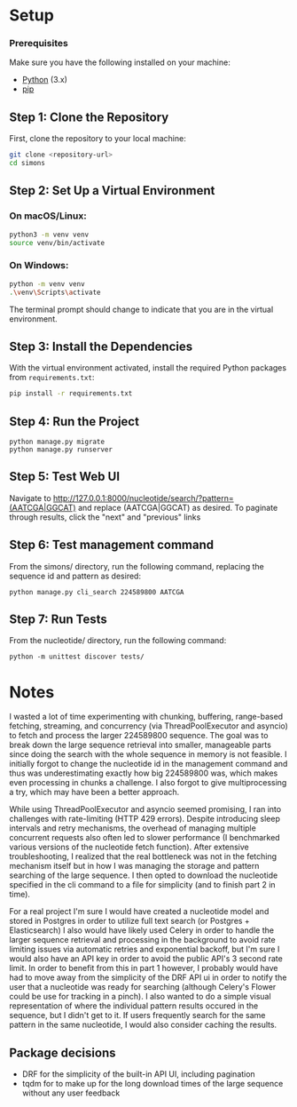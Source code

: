 # Setup

### Prerequisites

Make sure you have the following installed on your machine:

- [Python](https://www.python.org/downloads/) (3.x)
- [pip](https://pip.pypa.io/en/stable/)

## Step 1: Clone the Repository

First, clone the repository to your local machine:

```bash
git clone <repository-url>
cd simons
```

## Step 2: Set Up a Virtual Environment

### On macOS/Linux:
```bash
python3 -m venv venv
source venv/bin/activate
```

### On Windows:
```bash
python -m venv venv
.\venv\Scripts\activate
```

The terminal prompt should change to indicate that you are in the virtual environment.

## Step 3: Install the Dependencies

With the virtual environment activated, install the required Python packages from `requirements.txt`:

```bash
pip install -r requirements.txt
```

## Step 4: Run the Project
```
python manage.py migrate
python manage.py runserver
```

## Step 5: Test Web UI
Navigate to http://127.0.0.1:8000/nucleotide/search/?pattern=(AATCGA|GGCAT)
and replace (AATCGA|GGCAT) as desired. To paginate through results, click the
"next" and "previous" links

## Step 6: Test management command
From the simons/ directory, run the following command, replacing the sequence id
and pattern as desired:
```
python manage.py cli_search 224589800 AATCGA
```

## Step 7: Run Tests
From the nucleotide/ directory, run the following command:
```
python -m unittest discover tests/
```

# Notes
I wasted a lot of time experimenting with chunking, buffering, range-based fetching, streaming, and concurrency (via
ThreadPoolExecutor and asyncio) to fetch and process the larger 224589800 sequence. The
goal was to break down the large sequence retrieval into smaller, manageable
parts since doing the search with the whole sequence in memory is not feasible.
I initially forgot to change the nucleotide id in the management command and
thus was underestimating exactly how big 224589800 was, which makes even
processing in chunks a challenge. I also forgot to give multiprocessing a try,
which may have been a better approach.

While using ThreadPoolExecutor and asyncio seemed
promising, I ran into challenges with rate-limiting (HTTP 429 errors). Despite
introducing sleep intervals and retry mechanisms, the overhead of managing
multiple concurrent requests also often led to slower performance (I benchmarked various versions of the nucleotide fetch function). After extensive troubleshooting, I realized that the real bottleneck was not in the fetching mechanism itself but in how I was managing
the storage and pattern searching of the large sequence. I then opted to
download the nucleotide specified in the cli command to a file for simplicity
(and to finish part 2 in time).

For a real project I'm sure I would have created a nucleotide model and stored in
Postgres in order to utilize full text search (or Postgres + Elasticsearch) I also would have likely used
Celery in order to handle the larger sequence retrieval and processing in the
background to avoid rate limiting issues via automatic retries and
exponential backoff, but I'm sure I would also have an API key in order to avoid
the public API's 3 second rate limit. In order to benefit from this
in part 1 however, I probably would have had to move away from the simplicity of
the DRF API ui in order to notify the user that a nucleotide was ready for
searching (although Celery's Flower could be use for tracking in a pinch). I
also wanted to do a simple visual representation of where the individual pattern
results occured in the sequence, but I didn't get to it. If users frequently search for the same pattern in the same nucleotide, I would also consider caching the results.

## Package decisions
* DRF for the simplicity of the built-in API UI, including pagination
* tqdm for to make up for the long download times of the large sequence without
  any user feedback


